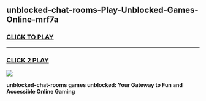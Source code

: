 
## unblocked-chat-rooms-Play-Unblocked-Games-Online-mrf7a
<h3>
<a href="https://premium76.site?title=unblocked-chat-rooms&ref=25A">CLICK TO PLAY</a></h3>
<hr>

<h3>
<a href="https://premium76.site?title=unblocked-chat-rooms&ref=25A">CLICK 2 PLAY</a>
  
</h3>

<a href="https://premium76.site?title=unblocked-chat-rooms&ref=25A"><img src="https://clearcache.store/games.png"></a>


**unblocked-chat-rooms games unblocked: Your Gateway to Fun and Accessible Online Gaming**
